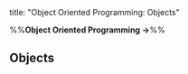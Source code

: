 <frontmatter>
title: "Object Oriented Programming: Objects"
</frontmatter>

<link rel="stylesheet" href="{{baseUrl}}/css/textbook.css">

<div class="website-content">

%%**Object Oriented Programming →**%%

## Objects

<div id="main">

<include src="basic/embed.md" boilerplate  />
<include src="abstraction/embed.md" boilerplate  />
<include src="encapsulation/embed.md" boilerplate  />

</div>

</div>
